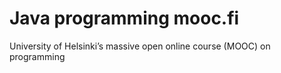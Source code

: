 # Java programming mooc.fi

University of Helsinki’s massive open online course (MOOC) on programming
